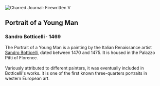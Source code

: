 <div class="artwork-of-the-day">
  <div class="container">
    <div class="img-wrapper">
      <img
        src="https://uploads6.wikiart.org/images/sandro-botticelli/portrait-of-a-young-man(1).jpg!Large.jpg"
        alt="Charred Journal: Firewritten V" />
    </div>
    <div class="artwork-detail">
      <div class="artwork-origin"> 
        <h2 class="artwork-name">Portrait of a Young Man</h2>
        <h3 class="artist">
          Sandro Botticelli
                    ·  1469
        </h3>
      </div>
      <p class="description">
        <span class="artwork-description-text ng-binding" ng-bind-html="viewModel.ArtworkOfTheDay.Description | unsafe">The Portrait of a Young Man is a painting by the Italian Renaissance artist <a target="_blank" href="/en/sandro-botticelli">Sandro Botticelli</a>, dated between 1470 and 1475. It is housed in the Palazzo Pitti of Florence.
<br>
<br>Variously attributed to different painters, it was eventually included in Botticelli's works. It is one of the first known three-quarters portraits in western European art.</span>
                        <div class="text-shadow-container ng-hide" ng-show="showShadow"></div>
      </p>
    </div>
  </div>

</div>
